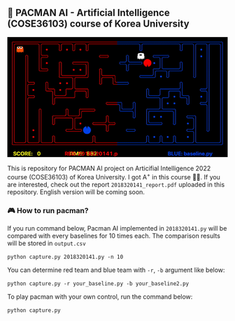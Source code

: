 ## 🤖 PACMAN AI - Artificial Intelligence (COSE36103) course of Korea University

![pacman](fig/pacman.gif)

This is repository for PACMAN AI project on Articifial Intelligence 2022 course (COSE36103) of Korea University. I got A<sup>+</sup> in this course 👍🏻. If you are interested, check out the report `2018320141_report.pdf` uploaded in this repository. English version will be coming soon. 

### 🎮 How to run pacman?

If you run command below, Pacman AI implemented in `2018320141.py` will be compared with every baselines for 10 times each. The comparison results will be stored in `output.csv`

```
python capture.py 2018320141.py -n 10
```

You can determine red team and blue team with `-r`, `-b` argument like below:

```
python capture.py -r your_baseline.py -b your_baseline2.py
```

To play pacman with your own control, run the command below:
```
python capture.py
```

